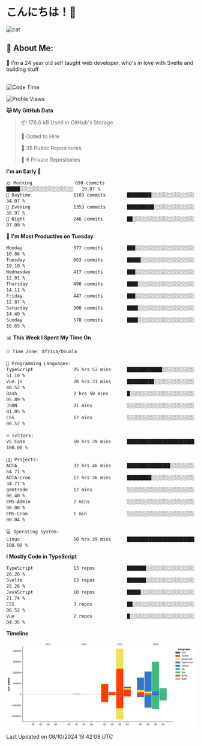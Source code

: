 

# こんにちは！🙂  
![cat](https://github.com/michaelnji/michaelnji/assets/73862378/606e99e9-2c18-4853-8722-991e4af8eae6)

## 💫 About Me:
🙂 I'm a 24 year old self taught web developer, who's in love with Svelte and building stuff <br><br>

<!--START_SECTION:waka-->
![Code Time](http://img.shields.io/badge/Code%20Time-1%2C122%20hrs%202%20mins-blue)

![Profile Views](http://img.shields.io/badge/Profile%20Views-2-blue)

**🐱 My GitHub Data** 

> 📦 176.6 kB Used in GitHub's Storage 
 > 
> 💼 Opted to Hire
 > 
> 📜 35 Public Repositories 
 > 
> 🔑 6 Private Repositories 
 > 
**I'm an Early 🐤** 

```text
🌞 Morning                690 commits         █████░░░░░░░░░░░░░░░░░░░░   19.87 % 
🌆 Daytime                1183 commits        █████████░░░░░░░░░░░░░░░░   34.07 % 
🌃 Evening                1353 commits        ██████████░░░░░░░░░░░░░░░   38.97 % 
🌙 Night                  246 commits         ██░░░░░░░░░░░░░░░░░░░░░░░   07.09 % 
```
📅 **I'm Most Productive on Tuesday** 

```text
Monday                   377 commits         ███░░░░░░░░░░░░░░░░░░░░░░   10.86 % 
Tuesday                  663 commits         █████░░░░░░░░░░░░░░░░░░░░   19.10 % 
Wednesday                417 commits         ███░░░░░░░░░░░░░░░░░░░░░░   12.01 % 
Thursday                 490 commits         ████░░░░░░░░░░░░░░░░░░░░░   14.11 % 
Friday                   447 commits         ███░░░░░░░░░░░░░░░░░░░░░░   12.87 % 
Saturday                 500 commits         ████░░░░░░░░░░░░░░░░░░░░░   14.40 % 
Sunday                   578 commits         ████░░░░░░░░░░░░░░░░░░░░░   16.65 % 
```


📊 **This Week I Spent My Time On** 

```text
🕑︎ Time Zone: Africa/Douala

💬 Programming Languages: 
TypeScript               25 hrs 53 mins      █████████████░░░░░░░░░░░░   51.10 % 
Vue.js                   20 hrs 31 mins      ██████████░░░░░░░░░░░░░░░   40.52 % 
Bash                     2 hrs 58 mins       █░░░░░░░░░░░░░░░░░░░░░░░░   05.89 % 
JSON                     31 mins             ░░░░░░░░░░░░░░░░░░░░░░░░░   01.05 % 
CSS                      17 mins             ░░░░░░░░░░░░░░░░░░░░░░░░░   00.57 % 

🔥 Editors: 
VS Code                  50 hrs 39 mins      █████████████████████████   100.00 % 

🐱‍💻 Projects: 
ADTA                     32 hrs 46 mins      ████████████████░░░░░░░░░   64.71 % 
ADTA-cron                17 hrs 36 mins      █████████░░░░░░░░░░░░░░░░   34.77 % 
gemtrade                 12 mins             ░░░░░░░░░░░░░░░░░░░░░░░░░   00.40 % 
EMS-Admin                2 mins              ░░░░░░░░░░░░░░░░░░░░░░░░░   00.08 % 
EMS-Cron                 1 min               ░░░░░░░░░░░░░░░░░░░░░░░░░   00.04 % 

💻 Operating System: 
Linux                    50 hrs 39 mins      █████████████████████████   100.00 % 
```

**I Mostly Code in TypeScript** 

```text
TypeScript               13 repos            ███████░░░░░░░░░░░░░░░░░░   28.26 % 
Svelte                   13 repos            ███████░░░░░░░░░░░░░░░░░░   28.26 % 
JavaScript               10 repos            █████░░░░░░░░░░░░░░░░░░░░   21.74 % 
CSS                      3 repos             ██░░░░░░░░░░░░░░░░░░░░░░░   06.52 % 
Vue                      2 repos             █░░░░░░░░░░░░░░░░░░░░░░░░   04.35 % 
```



**Timeline**

![Lines of Code chart](https://raw.githubusercontent.com/michaelnji/michaelnji/main/assets/bar_graph.png)


 Last Updated on 08/10/2024 18:42:08 UTC
<!--END_SECTION:waka-->
